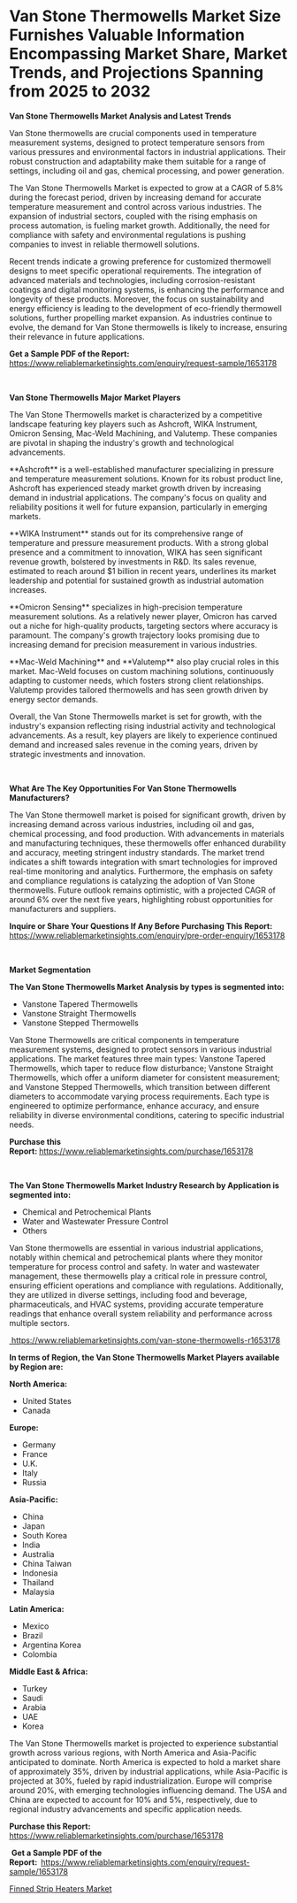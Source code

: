 <p><h1>Van Stone Thermowells Market Size Furnishes Valuable Information Encompassing Market Share, Market Trends, and Projections Spanning from 2025 to 2032</h1></p><p><strong>Van Stone Thermowells Market Analysis and Latest Trends</strong></p>
<p><p>Van Stone thermowells are crucial components used in temperature measurement systems, designed to protect temperature sensors from various pressures and environmental factors in industrial applications. Their robust construction and adaptability make them suitable for a range of settings, including oil and gas, chemical processing, and power generation.</p><p>The Van Stone Thermowells Market is expected to grow at a CAGR of 5.8% during the forecast period, driven by increasing demand for accurate temperature measurement and control across various industries. The expansion of industrial sectors, coupled with the rising emphasis on process automation, is fueling market growth. Additionally, the need for compliance with safety and environmental regulations is pushing companies to invest in reliable thermowell solutions.</p><p>Recent trends indicate a growing preference for customized thermowell designs to meet specific operational requirements. The integration of advanced materials and technologies, including corrosion-resistant coatings and digital monitoring systems, is enhancing the performance and longevity of these products. Moreover, the focus on sustainability and energy efficiency is leading to the development of eco-friendly thermowell solutions, further propelling market expansion. As industries continue to evolve, the demand for Van Stone thermowells is likely to increase, ensuring their relevance in future applications.</p></p>
<p><strong>Get a Sample PDF of the Report:&nbsp;</strong> <a href="https://www.reliablemarketinsights.com/enquiry/request-sample/1653178?utm_campaign=3196&utm_medium=2&utm_source=Github&utm_content=ia&utm_term=05032025&utm_id=van-stone-thermowells">https://www.reliablemarketinsights.com/enquiry/request-sample/1653178</a></p>
<p>&nbsp;</p>
<p><strong>Van Stone Thermowells Major Market Players</strong></p>
<p><p>The Van Stone Thermowells market is characterized by a competitive landscape featuring key players such as Ashcroft, WIKA Instrument, Omicron Sensing, Mac-Weld Machining, and Valutemp. These companies are pivotal in shaping the industry's growth and technological advancements.</p><p>**Ashcroft** is a well-established manufacturer specializing in pressure and temperature measurement solutions. Known for its robust product line, Ashcroft has experienced steady market growth driven by increasing demand in industrial applications. The company's focus on quality and reliability positions it well for future expansion, particularly in emerging markets.</p><p>**WIKA Instrument** stands out for its comprehensive range of temperature and pressure measurement products. With a strong global presence and a commitment to innovation, WIKA has seen significant revenue growth, bolstered by investments in R&D. Its sales revenue, estimated to reach around $1 billion in recent years, underlines its market leadership and potential for sustained growth as industrial automation increases.</p><p>**Omicron Sensing** specializes in high-precision temperature measurement solutions. As a relatively newer player, Omicron has carved out a niche for high-quality products, targeting sectors where accuracy is paramount. The company's growth trajectory looks promising due to increasing demand for precision measurement in various industries.</p><p>**Mac-Weld Machining** and **Valutemp** also play crucial roles in this market. Mac-Weld focuses on custom machining solutions, continuously adapting to customer needs, which fosters strong client relationships. Valutemp provides tailored thermowells and has seen growth driven by energy sector demands.</p><p>Overall, the Van Stone Thermowells market is set for growth, with the industry's expansion reflecting rising industrial activity and technological advancements. As a result, key players are likely to experience continued demand and increased sales revenue in the coming years, driven by strategic investments and innovation.</p></p>
<p>&nbsp;</p>
<p><strong>What Are The Key Opportunities For Van Stone Thermowells Manufacturers?</strong></p>
<p><p>The Van Stone thermowell market is poised for significant growth, driven by increasing demand across various industries, including oil and gas, chemical processing, and food production. With advancements in materials and manufacturing techniques, these thermowells offer enhanced durability and accuracy, meeting stringent industry standards. The market trend indicates a shift towards integration with smart technologies for improved real-time monitoring and analytics. Furthermore, the emphasis on safety and compliance regulations is catalyzing the adoption of Van Stone thermowells. Future outlook remains optimistic, with a projected CAGR of around 6% over the next five years, highlighting robust opportunities for manufacturers and suppliers.</p></p>
<p><strong>Inquire or Share Your Questions If Any Before Purchasing This Report:</strong> <a href="https://www.reliablemarketinsights.com/enquiry/pre-order-enquiry/1653178?utm_campaign=3196&utm_medium=2&utm_source=Github&utm_content=ia&utm_term=05032025&utm_id=van-stone-thermowells">https://www.reliablemarketinsights.com/enquiry/pre-order-enquiry/1653178</a></p>
<p>&nbsp;</p>
<p><strong>Market Segmentation</strong></p>
<p><strong>The Van Stone Thermowells Market Analysis by types is segmented into:</strong></p>
<p><ul><li>Vanstone Tapered Thermowells</li><li>Vanstone Straight Thermowells</li><li>Vanstone Stepped Thermowells</li></ul></p>
<p><p>Van Stone Thermowells are critical components in temperature measurement systems, designed to protect sensors in various industrial applications. The market features three main types: Vanstone Tapered Thermowells, which taper to reduce flow disturbance; Vanstone Straight Thermowells, which offer a uniform diameter for consistent measurement; and Vanstone Stepped Thermowells, which transition between different diameters to accommodate varying process requirements. Each type is engineered to optimize performance, enhance accuracy, and ensure reliability in diverse environmental conditions, catering to specific industrial needs.</p></p>
<p><strong>Purchase this Report:&nbsp;</strong><a href="https://www.reliablemarketinsights.com/purchase/1653178?utm_campaign=3196&utm_medium=2&utm_source=Github&utm_content=ia&utm_term=05032025&utm_id=van-stone-thermowells">https://www.reliablemarketinsights.com/purchase/1653178</a></p>
<p>&nbsp;</p>
<p><strong>The Van Stone Thermowells Market Industry Research by Application is segmented into:</strong></p>
<p><ul><li>Chemical and Petrochemical Plants</li><li>Water and Wastewater Pressure Control</li><li>Others</li></ul></p>
<p><p>Van Stone thermowells are essential in various industrial applications, notably within chemical and petrochemical plants where they monitor temperature for process control and safety. In water and wastewater management, these thermowells play a critical role in pressure control, ensuring efficient operations and compliance with regulations. Additionally, they are utilized in diverse settings, including food and beverage, pharmaceuticals, and HVAC systems, providing accurate temperature readings that enhance overall system reliability and performance across multiple sectors.</p></p>
<p><a href="https://www.reliablemarketinsights.com/van-stone-thermowells-r1653178?utm_campaign=3196&utm_medium=2&utm_source=Github&utm_content=ia&utm_term=05032025&utm_id=van-stone-thermowells">&nbsp;https://www.reliablemarketinsights.com/van-stone-thermowells-r1653178</a></p>
<p><strong>In terms of Region, the Van Stone Thermowells Market Players available by Region are:</strong></p>
<p>
    <p> <strong> North America: </strong>
        <ul>
            <li>United States</li>
            <li>Canada</li>
        </ul>
        </p> 
    <p> <strong> Europe: </strong>
        <ul>
            <li>Germany</li>
            <li>France</li>
            <li>U.K.</li>
            <li>Italy</li>
            <li>Russia</li>
        </ul>
        </p> 
    <p> <strong> Asia-Pacific: </strong>
        <ul>
            <li>China</li>
            <li>Japan</li>
            <li>South Korea</li>
            <li>India</li>
            <li>Australia</li>
            <li>China Taiwan</li>
            <li>Indonesia</li>
            <li>Thailand</li>
            <li>Malaysia</li>
        </ul>
        </p> 
    <p> <strong> Latin America: </strong>
        <ul>
            <li>Mexico</li>
            <li>Brazil</li>
            <li>Argentina Korea</li>
            <li>Colombia</li>
        </ul>
        </p> 
    <p> <strong> Middle East & Africa: </strong>
        <ul>
            <li>Turkey</li>
            <li>Saudi</li>
            <li>Arabia</li>
            <li>UAE</li>
            <li>Korea</li>
        </ul>
    </p>
    </p>
<p><p>The Van Stone Thermowells market is projected to experience substantial growth across various regions, with North America and Asia-Pacific anticipated to dominate. North America is expected to hold a market share of approximately 35%, driven by industrial applications, while Asia-Pacific is projected at 30%, fueled by rapid industrialization. Europe will comprise around 20%, with emerging technologies influencing demand. The USA and China are expected to account for 10% and 5%, respectively, due to regional industry advancements and specific application needs.</p></p>
<p><strong>Purchase this Report: </strong><a href="https://www.reliablemarketinsights.com/purchase/1653178?utm_campaign=3196&utm_medium=2&utm_source=Github&utm_content=ia&utm_term=05032025&utm_id=van-stone-thermowells">https://www.reliablemarketinsights.com/purchase/1653178</a></p>
<p>&nbsp;<strong>Get a Sample PDF of the Report:&nbsp;&nbsp;</strong><a href="https://www.reliablemarketinsights.com/enquiry/request-sample/1653178?utm_campaign=3196&utm_medium=2&utm_source=Github&utm_content=ia&utm_term=05032025&utm_id=van-stone-thermowells">https://www.reliablemarketinsights.com/enquiry/request-sample/1653178</a></p>
<p><strong></strong></p>
<p><p><a href="https://github.com/geyangvayora/Market-Research-Report-List-1/blob/main/finned-strip-heaters-market.md?utm_campaign=3196&utm_medium=2&utm_source=Github&utm_content=ia&utm_term=05032025&utm_id=van-stone-thermowells">Finned Strip Heaters Market</a></p></p>